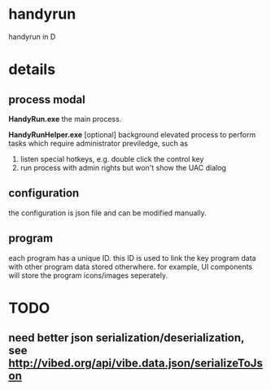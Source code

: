# handyrun
handyrun in D

# details
## process modal
**HandyRun.exe**
the main process.

**HandyRunHelper.exe**
[optional] background elevated process to perform tasks which require administrator previledge, such as
1. listen special hotkeys, e.g. double click the control key
2. run process with admin rights but won't show the UAC dialog

## configuration
the configuration is json file and can be modified manually.

## program
each program has a unique ID. this ID is used to link the key program data with other program data stored otherwhere.
for example, UI components will store the program icons/images seperately.

# TODO
## need better json serialization/deserialization, see http://vibed.org/api/vibe.data.json/serializeToJson
